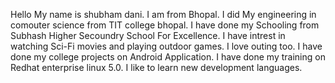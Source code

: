 Hello 
My name is shubham dani. I am from Bhopal. I did My engineering in comouter science from TIT college bhopal. I have done my Schooling from Subhash Higher Secoundry School For Excellence. I have intrest in watching Sci-Fi movies and playing outdoor games. I love outing too. I have done my college projects on Android Application. I have done my training on Redhat enterprise linux 5.0. I like to learn new development languages. 
